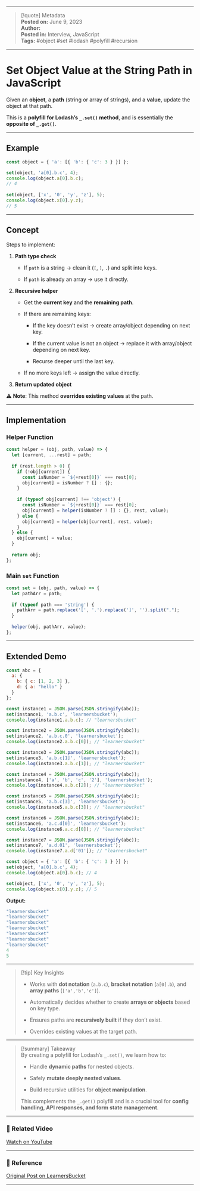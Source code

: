
---

> [!quote] Metadata  
> **Posted on:** June 9, 2023  
> **Author:**  
> **Posted in:** Interview, JavaScript  
> **Tags:** #object #set #lodash #polyfill #recursion

---

# Set Object Value at the String Path in JavaScript

Given an **object**, a **path** (string or array of strings), and a **value**, update the object at that path.

This is a **polyfill for Lodash’s `_.set()` method**, and is essentially the **opposite of `_.get()`**.

---

## Example

```javascript
const object = { 'a': [{ 'b': { 'c': 3 } }] };

set(object, 'a[0].b.c', 4);
console.log(object.a[0].b.c);
// 4
 
set(object, ['x', '0', 'y', 'z'], 5);
console.log(object.x[0].y.z);
// 5
```

---

## Concept

Steps to implement:

1. **Path type check**
    
    - If `path` is a string → clean it (`[`, `]`, `.`) and split into keys.
        
    - If `path` is already an array → use it directly.
        
2. **Recursive helper**
    
    - Get the **current key** and the **remaining path**.
        
    - If there are remaining keys:
        
        - If the key doesn’t exist → create array/object depending on next key.
            
        - If the current value is not an object → replace it with array/object depending on next key.
            
        - Recurse deeper until the last key.
            
    - If no more keys left → assign the value directly.
        
3. **Return updated object**
    

⚠️ **Note**: This method **overrides existing values** at the path.

---

## Implementation

### Helper Function

```javascript
const helper = (obj, path, value) => {
  let [current, ...rest] = path;
  
  if (rest.length > 0) {
    if (!obj[current]) {
      const isNumber = `${+rest[0]}` === rest[0];
      obj[current] = isNumber ? [] : {};
    }
    
    if (typeof obj[current] !== 'object') {
      const isNumber = `${+rest[0]}` === rest[0];
      obj[current] = helper(isNumber ? [] : {}, rest, value);
    } else {
      obj[current] = helper(obj[current], rest, value);
    }
  } else {
    obj[current] = value;
  }
  
  return obj;
};
```

### Main `set` Function

```javascript
const set = (obj, path, value) => {
  let pathArr = path;
  
  if (typeof path === 'string') {
    pathArr = path.replace('[', '.').replace(']', '').split(".");
  }
  
  helper(obj, pathArr, value);
};
```

---

## Extended Demo

```javascript
const abc = {
  a: {
    b: { c: [1, 2, 3] },
    d: { a: "hello" }
  }
};

const instance1 = JSON.parse(JSON.stringify(abc));
set(instance1, 'a.b.c', 'learnersbucket');
console.log(instance1.a.b.c); // "learnersbucket"

const instance2 = JSON.parse(JSON.stringify(abc));
set(instance2, 'a.b.c.0', 'learnersbucket');
console.log(instance2.a.b.c[0]); // "learnersbucket"

const instance3 = JSON.parse(JSON.stringify(abc));
set(instance3, 'a.b.c[1]', 'learnersbucket');
console.log(instance3.a.b.c[1]); // "learnersbucket"

const instance4 = JSON.parse(JSON.stringify(abc));
set(instance4, ['a', 'b', 'c', '2'], 'learnersbucket');
console.log(instance4.a.b.c[2]); // "learnersbucket"

const instance5 = JSON.parse(JSON.stringify(abc));
set(instance5, 'a.b.c[3]', 'learnersbucket');
console.log(instance5.a.b.c[3]); // "learnersbucket"

const instance6 = JSON.parse(JSON.stringify(abc));
set(instance6, 'a.c.d[0]', 'learnersbucket');
console.log(instance6.a.c.d[0]); // "learnersbucket"

const instance7 = JSON.parse(JSON.stringify(abc));
set(instance7, 'a.d.01', 'learnersbucket');
console.log(instance7.a.d['01']); // "learnersbucket"

const object = { 'a': [{ 'b': { 'c': 3 } }] };
set(object, 'a[0].b.c', 4);
console.log(object.a[0].b.c); // 4

set(object, ['x', '0', 'y', 'z'], 5);
console.log(object.x[0].y.z); // 5
```

**Output:**

```javascript
"learnersbucket"
"learnersbucket"
"learnersbucket"
"learnersbucket"
"learnersbucket"
"learnersbucket"
"learnersbucket"
4
5
```

---

> [!tip] Key Insights
> 
> - Works with **dot notation** (`a.b.c`), **bracket notation** (`a[0].b`), and **array paths** (`['a','b','c']`).
>     
> - Automatically decides whether to create **arrays or objects** based on key type.
>     
> - Ensures paths are **recursively built** if they don’t exist.
>     
> - Overrides existing values at the target path.
>     

---

> [!summary] Takeaway  
> By creating a polyfill for Lodash’s `_.set()`, we learn how to:
> 
> - Handle **dynamic paths** for nested objects.
>     
> - Safely **mutate deeply nested values**.
>     
> - Build recursive utilities for **object manipulation**.
>     
> 
> This complements the `_.get()` polyfill and is a crucial tool for **config handling, API responses, and form state management**.

---

### 🎥 Related Video

[Watch on YouTube](https://youtu.be/NZ0JjE97P_U)

---

### 📎 Reference

[Original Post on LearnersBucket](https://learnersbucket.com/examples/interview/set-object-value-at-the-string-path/)

---
